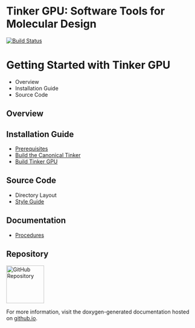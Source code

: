 Tinker GPU: Software Tools for Molecular Design
===============================================
[//]: # (Badges)
[![Build Status](https://travis-ci.com/zhi-wang/tinker.gpu.svg?branch=master)](https://travis-ci.com/zhi-wang/tinker.gpu)


# Getting Started with Tinker GPU
   - Overview
   - Installation Guide
   - Source Code


## Overview


## Installation Guide
   - [Prerequisites](doc/prerequisites.md)
   - [Build the Canonical Tinker](doc/build1.md)
   - [Build Tinker GPU](doc/build2.md)


## Source Code
   - Directory Layout
   - [Style Guide](doc/style.md)


## Documentation
   - [Procedures](doc/procedures.md)


## Repository
<a href="https://github.com/zhi-wang/tinker.gpu">
   <img src="https://github.githubassets.com/images/modules/logos_page/GitHub-Mark.png"
   alt="GitHub Repository" width="100"/>
</a>


For more information, visit the doxygen-generated documentation
hosted on [github.io](https://zhi-wang.github.io/tinker.gpu).
